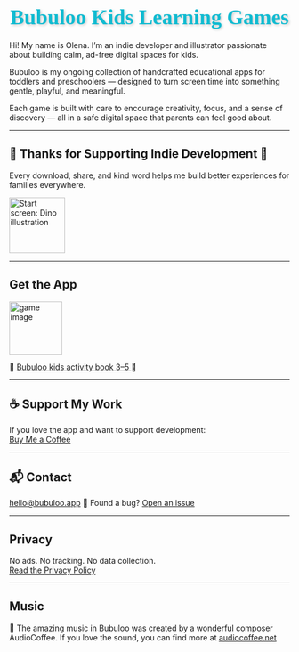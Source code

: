 <head>
  <link rel="stylesheet" href="assets/css/style.css">
</head>

<h1 align="center" style="
  font-family: 'Comic Sans MS', 'Chalkboard SE', 'Arial Rounded MT Bold', cursive;
  font-size: 2.7em;
  color: #11bbd1;
  text-shadow: 2px 2px 4px rgba(0,0,0,0.2);
  font-weight: bold;
  margin-bottom: 20px;
">
  Bubuloo Kids Learning Games
</h1>

Hi! My name is Olena. I’m an indie developer and illustrator passionate about building calm, ad-free digital spaces for kids.

Bubuloo is my ongoing collection of handcrafted educational apps for toddlers and preschoolers — designed to turn screen time into something gentle, playful, and meaningful.

Each game is built with care to encourage creativity, focus, and a sense of discovery — all in a safe digital space that parents can feel good about.


---

## 💚 Thanks for Supporting Indie Development 💚

Every download, share, and kind word helps me build better experiences for families everywhere.

<a href="https://apps.apple.com/app/id6747248309" target="_blank" style="text-decoration: none;">
  <img src="https://github.com/user-attachments/assets/e8d73fed-af1a-48ee-b701-ec371779e549" alt="Start screen: Dino illustration" width="100" height="100" />
</a>

---

## Get the App

<a href="https://apps.apple.com/app/id6747248309" target="_blank" style="text-decoration: none;">
  <img width="95" height="95" alt="game image" src="https://github.com/user-attachments/assets/5e0a5a66-d6dd-4936-a9f1-e76a5378129c" />
</a>

🦕
<a href="https://apps.apple.com/app/id6747248309" target="_blank" aria-label="Download Bubuloo app on the App Store">
  Bubuloo kids activity book 3–5
</a>
🦕

---

## ☕ Support My Work

If you love the app and want to support development:  
[Buy Me a Coffee](https://buymeacoffee.com/magicscribble)

---

## 📬 Contact

[hello@bubuloo.app](mailto:dentin-97.aniline@icloud.com)
🐞 Found a bug? [Open an issue](https://magicscribble.github.io/support/)

---

## Privacy

No ads. No tracking. No data collection.  
[Read the Privacy Policy]([privacy.md](https://magicscribble.github.io/privacy-policy/))

---
## Music

🎵 The amazing music in Bubuloo was created by a wonderful composer AudioCoffee.
If you love the sound, you can find more at [audiocoffee.net](https://www.audiocoffee.net/)



